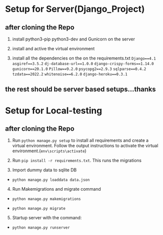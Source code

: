 # Setup for Server(Django_Project)
## after cloning the Repo

1. install python3-pip python3-dev and Gunicorn on the server

2. install and active the virtual environment

3. install all the dependencies on the on the requirements.txt
    `Django==4.1`
    `asgiref==3.5.2`
    `dj-database-url==1.0.0`
    `django-crispy-forms==1.14.0`
    `gunicorn==20.1.0`
    `Pillow==9.2.0`
    `psycopg2==2.9.3`
    `sqlparse==0.4.2`
    `tzdata==2022.2`
    `whitenoise==6.2.0`
    `django-heroku==0.3.1`

## the rest should be server based setups...thanks



# Setup for Local-testing 

## after cloning the Repo

1. Run `python manage.py setup` to install all requirements and create a virtual environment. Follow the output instructions to activate the virtual environment.(`env\scripts\activate`)


2. Run `pip install -r requirements.txt`. This runs the migrations

3. Import dummy data to sqlite DB
 
- `python manage.py loaddata data.json`

4. Run Makemigrations and migrate command

- `python manage.py makemigrations`

- `python manage.py migrate`

5. Startup server with the command:

- `python manage.py runserver`

